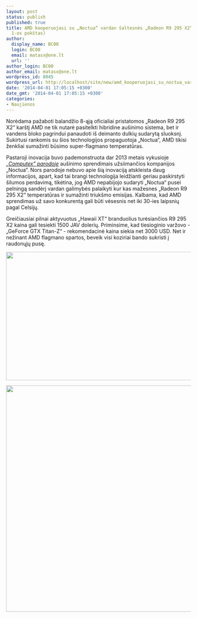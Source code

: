 ```yaml
---
layout: post
status: publish
published: true
title: AMD kooperuojasi su „Noctua“ vardan šaltesnės „Radeon R9 295 X2“ (balandžio
  1-os pokštas)
author:
  display_name: BC00
  login: BC00
  email: matasx@one.lt
  url: ''
author_login: BC00
author_email: matasx@one.lt
wordpress_id: 8045
wordpress_url: http://localhost/site/new/amd_kooperuojasi_su_noctua_vardan_saltesnes_radeon_r9_295_x2/
date: '2014-04-01 17:05:15 +0300'
date_gmt: '2014-04-01 17:05:15 +0300'
categories:
- Naujienos
---
```

<p>
	Norėdama pažaboti balandžio 8-ąją oficialiai pristatomos &bdquo;Radeon R9 295 X2&ldquo; kar&scaron;tį AMD ne tik nutarė pasitelkti hibridine au&scaron;inimo sistema, bet ir vandens bloko pagrindui panaudoti i&scaron; deimanto dulkių sudarytą sluoksnį. Sukirtusi rankomis su &scaron;ios technologijos propaguotoja &bdquo;Noctua&ldquo;, AMD tikisi ženkliai sumažinti būsimo super-flagmano temperatūras.</p>
<p>
	Pastaroji inovacija buvo pademonstruota dar 2013 metais vykusioje <a href="http://www.technews.lt/tekstas/computex_2013_noctua_kalba_apie_pigesnius_ventiliatorius_deimanto_dulkiu_integracija_ir_kita.html;;"><em>&bdquo;Computex&rdquo; parodoje</em></a> au&scaron;inimo sprendimais užsiimančios kompanijos &bdquo;Noctua&ldquo;. Nors parodoje nebuvo apie &scaron;ią inovaciją atskleista daug informacijos, apart, kad tai brangi technologija leidžianti geriau paskirstyti &scaron;ilumos perdavimą, tikėtina, jog AMD nepabijojo sudaryti &bdquo;Noctua&ldquo; pusei pelningą sandėrį vardan galimybės palaikyti kur kas mažesnes &bdquo;Radeon R9 295 X2&ldquo; temperatūras ir sumažinti triuk&scaron;mo emisijas. Kalbama, kad AMD sprendimas už savo konkurentą gali būti vėsesnis net iki 30-ies laipsnių pagal Celsijų.</p>
<p>
	Greičiausiai pilnai aktyvuotus &bdquo;Hawaii XT&ldquo; branduolius turėsiančios R9 295 X2 kaina gali tesiekti 1500 JAV dolerių. Priminsime, kad tiesioginio varžovo - &bdquo;GeForce GTX Titan-Z&ldquo; - rekomendacinė kaina siekia net 3000 USD. Net ir nežinant AMD flagmano spartos, beveik visi koziriai bando sukristi į raudonųjų pusę.</p>
<p>
	<img alt="" src="http://technews.lt/userfiles/2a.jpg" style="width: 520px; height: 350px;" /></p>
<p>
	<img alt="" src="http://technews.lt/userfiles/2b(2).jpg" style="width: 520px; height: 617px;" /></p>
